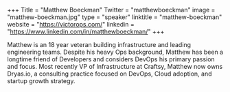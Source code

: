 +++
Title = "Matthew Boeckman"
Twitter = "matthewboeckman"
image = "matthew-boeckman.jpg"
type = "speaker"
linktitle = "matthew-boeckman"
website = "https://victorops.com/"
linkedin = "https://www.linkedin.com/in/matthewboeckman/"
+++


Matthew is an 18 year veteran building infrastructure and leading engineering teams. Despite his heavy Ops background, Matthew has been a longtime friend of Developers and considers DevOps his primary passion and focus. Most recently VP of Infrastructure at Craftsy, Matthew now owns Dryas.io, a consulting practice focused on DevOps, Cloud adoption, and startup growth strategy.
